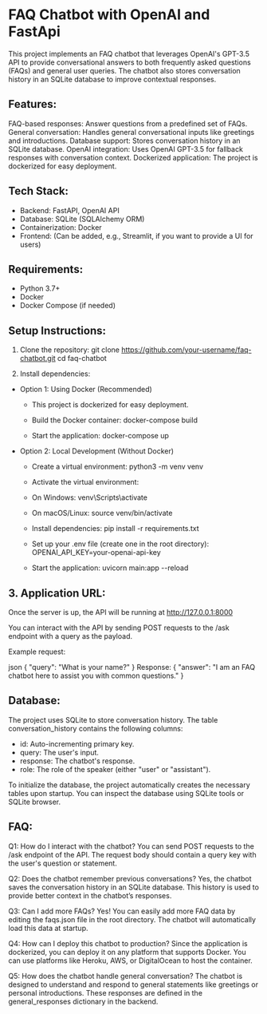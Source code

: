 # FAQ Chatbot with OpenAI and FastApi
This project implements an FAQ chatbot that leverages OpenAI's GPT-3.5 API to provide conversational answers to both frequently asked questions (FAQs) and general user queries. The chatbot also stores conversation history in an SQLite database to improve contextual responses.

## Features:
FAQ-based responses: Answer questions from a predefined set of FAQs.
General conversation: Handles general conversational inputs like greetings and introductions.
Database support: Stores conversation history in an SQLite database.
OpenAI integration: Uses OpenAI GPT-3.5 for fallback responses with conversation context.
Dockerized application: The project is dockerized for easy deployment.

## Tech Stack:
 - Backend: FastAPI, OpenAI API
 - Database: SQLite (SQLAlchemy ORM)
 - Containerization: Docker
 - Frontend: (Can be added, e.g., Streamlit, if you want to provide a UI for users)

## Requirements:
- Python 3.7+
- Docker
- Docker Compose (if needed)

## Setup Instructions:
1. Clone the repository:
git clone https://github.com/your-username/faq-chatbot.git
cd faq-chatbot

2. Install dependencies:

- Option 1: Using Docker (Recommended)

  - This project is dockerized for easy deployment.
  
  - Build the Docker container:
  docker-compose build
  
  - Start the application:
  docker-compose up

- Option 2: Local Development (Without Docker)

  - Create a virtual environment:
  python3 -m venv venv
  
  - Activate the virtual environment:
  
   - On Windows: venv\Scripts\activate
   - On macOS/Linux: source venv/bin/activate
  
  - Install dependencies:
  pip install -r requirements.txt
  
  - Set up your .env file (create one in the root directory):
  OPENAI_API_KEY=your-openai-api-key
  
  - Start the application:
  uvicorn main:app --reload

## 3. Application URL:
Once the server is up, the API will be running at http://127.0.0.1:8000

You can interact with the API by sending POST requests to the /ask endpoint with a query as the payload.

Example request:

json
{
  "query": "What is your name?"
}
Response:
{
  "answer": "I am an FAQ chatbot here to assist you with common questions."
}

## Database:
The project uses SQLite to store conversation history. The table conversation_history contains the following columns:

 - id: Auto-incrementing primary key.
 - query: The user's input.
 - response: The chatbot's response.
 - role: The role of the speaker (either "user" or "assistant").

To initialize the database, the project automatically creates the necessary tables upon startup. You can inspect the database using SQLite tools or SQLite browser.

## FAQ:
Q1: How do I interact with the chatbot?
You can send POST requests to the /ask endpoint of the API. The request body should contain a query key with the user's question or statement.

Q2: Does the chatbot remember previous conversations?
Yes, the chatbot saves the conversation history in an SQLite database. This history is used to provide better context in the chatbot’s responses.

Q3: Can I add more FAQs?
Yes! You can easily add more FAQ data by editing the faqs.json file in the root directory. The chatbot will automatically load this data at startup.

Q4: How can I deploy this chatbot to production?
Since the application is dockerized, you can deploy it on any platform that supports Docker. You can use platforms like Heroku, AWS, or DigitalOcean to host the container.

Q5: How does the chatbot handle general conversation?
The chatbot is designed to understand and respond to general statements like greetings or personal introductions. These responses are defined in the general_responses dictionary in the backend.
